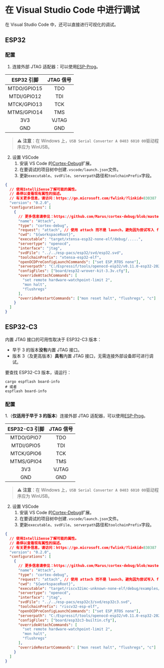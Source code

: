 # 在 Visual Studio Code 中进行调试

在 Visual Studio Code 中，还可以直接进行可视化的调试。

## ESP32

### 配置

1. 连接外部 JTAG 适配器：可以使用[ESP-Prog][esp-prog]。

| ESP32 引脚  | JTAG 信号 |
| :---------: | :-------: |
| MTDO/GPIO15 |    TDO    |
| MTDI/GPIO12 |    TDI    |
| MTCK/GPIO13 |    TCK    |
| MTMS/GPIO14 |    TMS    |
|     3V3     |   VJTAG   |
|     GND     |    GND    |

> ⚠️ **注意**：在 Windows 上，`USB Serial Converter A 0403 6010 00`驱动程序应为 WinUSB。

2. 设置 VSCode
   1. 安装 VS Code 的[Cortex-Debug][cortex-debug]扩展。
   2. 在要调试的项目树中创建`.vscode/launch.json`文件。
   3. 更新`executable`、`svdFile`、`serverpath`路径和`toolchainPrefix`字段。

```json
{
  // 使用IntelliSense了解可能的属性。
  // 悬停以查看现有属性的描述。
  // 有关更多信息，请访问：https://go.microsoft.com/fwlink/?linkid=830387
  "version": "0.2.0",
  "configurations": [
    {
      // 更多信息请参见：https://github.com/Marus/cortex-debug/blob/master/package.json
      "name": "Attach",
      "type": "cortex-debug",
      "request": "attach", // 使用 attach 而不是 launch，避免因为尝试写入 flash 导致运行失败
      "cwd": "${workspaceRoot}",
      "executable": "target/xtensa-esp32-none-elf/debug/.....",
      "servertype": "openocd",
      "interface": "jtag",
      "svdFile": "../../esp-pacs/esp32/svd/esp32.svd",
      "toolchainPrefix": "xtensa-esp32-elf",
      "openOCDPreConfigLaunchCommands": ["set ESP_RTOS none"],
      "serverpath": "C:/Espressif/tools/openocd-esp32/v0.11.0-esp32-20220411/openocd-esp32/bin/openocd.exe",
      "configFiles": ["board/esp32-wrover-kit-3.3v.cfg"],
      "overrideAttachCommands": [
        "set remote hardware-watchpoint-limit 2",
        "mon halt",
        "flushregs"
      ],
      "overrideRestartCommands": ["mon reset halt", "flushregs", "c"]
    }
  ]
}
```

[esp-prog]: https://docs.espressif.com/projects/espressif-esp-iot-solution/en/latest/hw-reference/ESP-Prog_guide.html
[cortex-debug]: https://marketplace.visualstudio.com/items?itemName=marus25.cortex-debug

## ESP32-C3

内置 JTAG 接口的可用性取决于 ESP32-C3 版本：

- 早于 3 的版本**没有**内置 JTAG 接口。
- 版本 3（及更高版本）**具有**内置 JTAG 接口，无需连接外部设备即可进行调试。

要查找 ESP32-C3 版本，请运行：

```shell
cargo espflash board-info
# 或者
espflash board-info
```

### 配置

1.（**仅适用于早于 3 的版本**）连接外部 JTAG 适配器，可以使用[ESP-Prog][esp-prog]。

| ESP32-C3 引脚 | JTAG 信号 |
| :-----------: | :-------: |
|  MTDO/GPIO7   |    TDO    |
|  MTDI/GPIO5   |    TDI    |
|  MTCK/GPIO6   |    TCK    |
|  MTMS/GPIO4   |    TMS    |
|      3V3      |   VJTAG   |
|      GND      |    GND    |

> ⚠️ **注意**：在 Windows 上，`USB Serial Converter A 0403 6010 00`驱动程序应为 WinUSB。

2. 设置 VSCode
   1. 安装 VS Code 的[Cortex-Debug][cortex-debug]扩展。
   2. 在要调试的项目树中创建`.vscode/launch.json`文件。
   3. 更新`executable`、`svdFile`、`serverpath`路径和`toolchainPrefix`字段。
```json
{
  // 使用IntelliSense了解可能的属性。
  // 悬停以查看现有属性的描述。
  // 有关更多信息，请访问：https://go.microsoft.com/fwlink/?linkid=830387
  "version": "0.2.0",
  "configurations": [
    {
      // 更多信息请参见：https://github.com/Marus/cortex-debug/blob/master/package.json
      "name": "Attach",
      "type": "cortex-debug",
      "request": "attach", // 使用 attach 而不是 launch，避免因为尝试写入 flash 导致运行失败
      "cwd": "${workspaceRoot}",
      "executable": "target/riscv32imc-unknown-none-elf/debug/examples/usb_serial_jtag", //
      "servertype": "openocd",
      "interface": "jtag",
      "svdFile": "../../esp-pacs/esp32c3/svd/esp32c3.svd",
      "toolchainPrefix": "riscv32-esp-elf",
      "openOCDPreConfigLaunchCommands": ["set ESP_RTOS none"],
      "serverpath": "C:/Espressif/tools/openocd-esp32/v0.11.0-esp32-20220411/openocd-esp32/bin/openocd.exe",
      "configFiles": ["board/esp32c3-builtin.cfg"],
      "overrideAttachCommands": [
        "set remote hardware-watchpoint-limit 2",
        "mon halt",
        "flushregs"
      ],
      "overrideRestartCommands": ["mon reset halt", "flushregs", "c"]
    }
  ]
}
```
